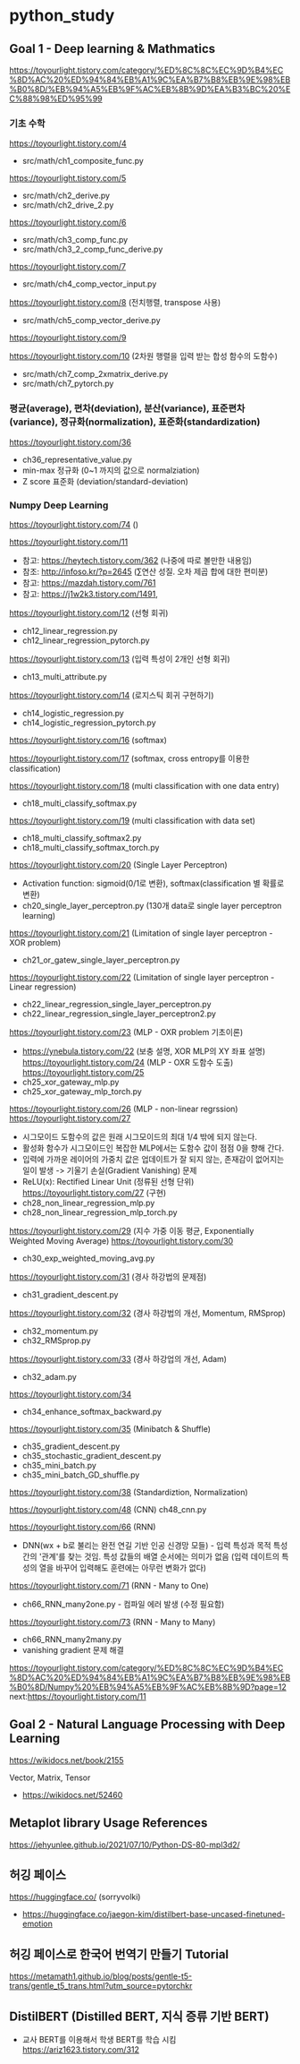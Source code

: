 # python_study

## Goal 1 - Deep learning & Mathmatics

https://toyourlight.tistory.com/category/%ED%8C%8C%EC%9D%B4%EC%8D%AC%20%ED%94%84%EB%A1%9C%EA%B7%B8%EB%9E%98%EB%B0%8D/%EB%94%A5%EB%9F%AC%EB%8B%9D%EA%B3%BC%20%EC%88%98%ED%95%99

### 기초 수학
https://toyourlight.tistory.com/4
* src/math/ch1_composite_func.py

https://toyourlight.tistory.com/5
* src/math/ch2_derive.py
* src/math/ch2_drive_2.py

https://toyourlight.tistory.com/6
* src/math/ch3_comp_func.py
* src/math/ch3_2_comp_func_derive.py

https://toyourlight.tistory.com/7
* src/math/ch4_comp_vector_input.py

https://toyourlight.tistory.com/8 (전치행렬, transpose 사용)
* src/math/ch5_comp_vector_derive.py

https://toyourlight.tistory.com/9

https://toyourlight.tistory.com/10 (2차원 행렬을 입력 받는 합성 함수의 도함수)
* src/math/ch7_comp_2xmatrix_derive.py
* src/math/ch7_pytorch.py

### 평균(average), 편차(deviation), 분산(variance), 표준편차(variance), 정규화(normalization), 표준화(standardization)
https://toyourlight.tistory.com/36
* ch36_representative_value.py
* min-max 정규화 (0~1 까지의 값으로 normalziation)
* Z score 표준화 (deviation/standard-deviation)

### Numpy Deep Learning

https://toyourlight.tistory.com/74 ()

https://toyourlight.tistory.com/11
 * 참고: https://heytech.tistory.com/362 (나중에 따로 볼만한 내용임)
 * 참조: http://infoso.kr/?p=2645 (∑연산 성질. 오차 제곱 합에 대한 편미분) 
 * 참고: https://mazdah.tistory.com/761
 * 참고: https://j1w2k3.tistory.com/1491,

https://toyourlight.tistory.com/12 (선형 회귀)
 * ch12_linear_regression.py
 * ch12_linear_regression_pytorch.py

https://toyourlight.tistory.com/13 (입력 특성이 2개인 선형 회귀)
 * ch13_multi_attribute.py

https://toyourlight.tistory.com/14 (로지스틱 회귀 구현하기)
 * ch14_logistic_regression.py
 * ch14_logistic_regression_pytorch.py

https://toyourlight.tistory.com/16 (softmax)

https://toyourlight.tistory.com/17 (softmax, cross entropy를 이용한 classification)

https://toyourlight.tistory.com/18 (multi classification with one data entry)
 * ch18_multi_classify_softmax.py

https://toyourlight.tistory.com/19 (multi classification with data set)
 * ch18_multi_classify_softmax2.py
 * ch18_multi_classify_softmax_torch.py

https://toyourlight.tistory.com/20 (Single Layer Perceptron)
 * Activation function: sigmoid(0/1로 변환), softmax(classification 별 확률로 변환)
 * ch20_single_layer_perceptron.py (130개 data로 single layer perceptron learning)

https://toyourlight.tistory.com/21 (Limitation of single layer perceptron - XOR problem)
 * ch21_or_gatew_single_layer_perceptron.py

https://toyourlight.tistory.com/22 (Limitation of single layer perceptron - Linear regression)
 * ch22_linear_regression_single_layer_perceptron.py
 * ch22_linear_regression_single_layer_perceptron2.py

https://toyourlight.tistory.com/23 (MLP - OXR problem 기초이론)
 * https://ynebula.tistory.com/22 (보충 설명, XOR MLP의 XY 좌표 설명)
https://toyourlight.tistory.com/24 (MLP - OXR 도함수 도출)
https://toyourlight.tistory.com/25
 * ch25_xor_gateway_mlp.py
 * ch25_xor_gateway_mlp_torch.py

https://toyourlight.tistory.com/26 (MLP - non-linear regrssion)
https://toyourlight.tistory.com/27
 * 시그모이드 도함수의 값은 원래 시그모이드의 최대 1/4 밖에 되지 않는다.
 * 활성화 함수가 시그모이드인 복잡한 MLP에서는 도함수 값이 점점 0을 향해 간다.
 * 입력에 가까운 레이어의 가중치 값은 업데이트가 잘 되지 않는, 존재감이 없어지는 일이 발생 -> 기울기 손실(Gradient Vanishing) 문제 
  * ReLU(x): Rectified Linear Unit (정류된 선형 단위)
https://toyourlight.tistory.com/27 (구현)
 * ch28_non_linear_regression_mlp.py
 * ch28_non_linear_regression_mlp_torch.py

https://toyourlight.tistory.com/29 (지수 가중 이동 평균, Exponentially Weighted Moving Average)
https://toyourlight.tistory.com/30 
 * ch30_exp_weighted_moving_avg.py

https://toyourlight.tistory.com/31 (경사 하강법의 문제점)
 * ch31_gradient_descent.py

https://toyourlight.tistory.com/32 (경사 하강법의 개선, Momentum, RMSprop)
 * ch32_momentum.py
 * ch32_RMSprop.py

https://toyourlight.tistory.com/33 (경사 하강업의 개선, Adam)
 * ch32_adam.py

https://toyourlight.tistory.com/34
 * ch34_enhance_softmax_backward.py

https://toyourlight.tistory.com/35 (Minibatch & Shuffle)
 * ch35_gradient_descent.py
 * ch35_stochastic_gradient_descent.py
 * ch35_mini_batch.py
 * ch35_mini_batch_GD_shuffle.py

https://toyourlight.tistory.com/38 (Standardiztion, Normalization)


https://toyourlight.tistory.com/48 (CNN)
ch48_cnn.py

https://toyourlight.tistory.com/66 (RNN)
 * DNN(wx + b로 불리는 완전 연길 기반 인공 신경망 모들) - 입력 특성과 목적 특성간의 '관계'를 찾는 것임. 특성 값들의 배열 순서에는 의미가 없음 (입력 데이트의 특성의 열을 바꾸어 입력해도 훈련에는 아무런 변화가 없다)



https://toyourlight.tistory.com/71 (RNN - Many to One)
 * ch66_RNN_many2one.py - 컴파일 에러 발생 (수정 필요함) 

https://toyourlight.tistory.com/73 (RNN - Many to Many)
 * ch66_RNN_many2many.py 
 * vanishing gradient 문제 해결


https://toyourlight.tistory.com/category/%ED%8C%8C%EC%9D%B4%EC%8D%AC%20%ED%94%84%EB%A1%9C%EA%B7%B8%EB%9E%98%EB%B0%8D/Numpy%20%EB%94%A5%EB%9F%AC%EB%8B%9D?page=12
next:https://toyourlight.tistory.com/11


## Goal 2 - Natural Language Processing with Deep Learning
https://wikidocs.net/book/2155

Vector, Matrix, Tensor 
* https://wikidocs.net/52460


## Metaplot library Usage References
https://jehyunlee.github.io/2021/07/10/Python-DS-80-mpl3d2/

## 허깅 페이스
https://huggingface.co/ (sorryvolki)
 * https://huggingface.co/jaegon-kim/distilbert-base-uncased-finetuned-emotion

## 허깅 페이스로 한국어 번역기 만들기 Tutorial
https://metamath1.github.io/blog/posts/gentle-t5-trans/gentle_t5_trans.html?utm_source=pytorchkr

## DistilBERT (Distilled BERT, 지식 증류 기반 BERT)
 - 교사 BERT를 이용해서 학생 BERT를 학습 시킴
https://ariz1623.tistory.com/312
